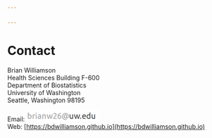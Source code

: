 ```yaml
---

---
```


# Contact

Brian Williamson  
Health Sciences Building F-600  
Department of Biostatistics  
University of Washington  
Seattle, Washington 98195  

Email: ![](./images/email.png)  
Web: [https://bdwilliamson.github.io](https://bdwilliamson.github.io)